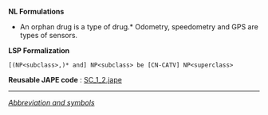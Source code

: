 __NL Formulations__ 



* An orphan drug is a type of drug.* Odometry, speedometry and GPS are types of sensors.


  

__LSP Formalization__ 




```
[(NP<subclass>,)* and] NP<subclass> be [CN-CATV] NP<superclass>

```


__Reusable JAPE code__ 
 :
 [SC\_1\_2.jape](../public/images/c/c1/SC_1_2.jape "SC 1 2.jape") 





---



_[Abbreviation and symbols](../../Community/LSPSymbols "Community:LSPSymbols")_